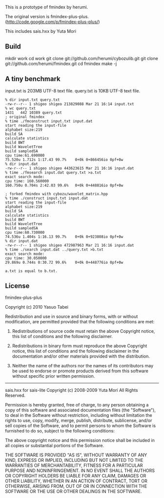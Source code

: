 
This is a prototype of fmindex by herumi.

The original version is fmindex-plus-plus.
(http://code.google.com/p/fmindex-plus-plus/)

This includes sais.hxx by Yuta Mori

Build
-------------
mkdir work
cd work
git clone git://github.com/herumi/cybozulib.git
git clone git://github.com/herumi/fmindex.git
cd fmindex
make -j


A tiny benchmark
-------------
input.txt is 203MB UTF-8 text file.
query.txt is 10KB UTF-8 text file.

    % dir input.txt query.txt
    -rw-r--r-- 1 shigeo shigeo 213829088 Mar 21 16:14 input.txt
    % wc query.txt
    1431   442 10389 query.txt
    ; original fmindex
    % time ./fmconstruct input.txt input.dat
    start reading the input-file
    alphabet size:219
    build SA
    calculate statistics
    build BWT
    build WaveletTree
    build sampledSA
    cpu time:61.690000
    75.520u 1.712s 1:17.43 99.7%    0+0k 0+866456io 0pf+0w
    % dir input.dat
    -rw-r--r-- 1 shigeo shigeo 443623615 Mar 21 16:16 input.dat
    % time ./fmsearch input.dat query.txt >a.txt
    exact search mode:
    cpu time: 160.560000
    160.750u 0.704s 2:42.03 99.6%   0+0k 0+448816io 0pf+0w

    ; forked fmindex with cybozu/wavelet_matrix.hpp
    % time ./construct input.txt input.dat
    start reading the input-file
    alphabet size:219
    build SA
    calculate statistics
    build BWT
    build WaveletTree
    build sampledSA
    cpu time:60.730000
    74.536u 1.404s 1:16.13 99.7%    0+0k 0+923808io 0pf+0w
    % dir input.dat
    -rw-r--r-- 1 shigeo shigeo 472987963 Mar 21 16:16 input.dat
    % time ./search input.dat ../query.txt >b.txt
    exact search mode:
    cpu time: 30.050000
    29.869u 0.744s 0:30.72 99.6%    0+0k 0+448776io 0pf+0w

    a.txt is equal to b.txt.


License
--------------------------------------------------------------------
fmindex-plus-plus

Copyright (c) 2010 Yasuo Tabei

Redistribution and use in source and binary forms, with or without
modification, are permitted provided that the following conditions
are met:

1. Redistributions of source code must retain the above Copyright
   notice, this list of conditions and the following disclaimer.

2. Redistributions in binary form must reproduce the above Copyright
   notice, this list of conditions and the following disclaimer in the
   documentation and/or other materials provided with the distribution.

3. Neither the name of the authors nor the names of its contributors
   may be used to endorse or promote products derived from this
   software without specific prior written permission.

--------------------------------------------------------------------
sais.hxx for sais-lite
Copyright (c) 2008-2009 Yuta Mori All Rights Reserved.

Permission is hereby granted, free of charge, to any person
obtaining a copy of this software and associated documentation
files (the "Software"), to deal in the Software without
restriction, including without limitation the rights to use,
copy, modify, merge, publish, distribute, sublicense, and/or sell
copies of the Software, and to permit persons to whom the
Software is furnished to do so, subject to the following
conditions:

The above copyright notice and this permission notice shall be
included in all copies or substantial portions of the Software.

THE SOFTWARE IS PROVIDED "AS IS", WITHOUT WARRANTY OF ANY KIND,
EXPRESS OR IMPLIED, INCLUDING BUT NOT LIMITED TO THE WARRANTIES
OF MERCHANTABILITY, FITNESS FOR A PARTICULAR PURPOSE AND
NONINFRINGEMENT. IN NO EVENT SHALL THE AUTHORS OR COPYRIGHT
HOLDERS BE LIABLE FOR ANY CLAIM, DAMAGES OR OTHER LIABILITY,
WHETHER IN AN ACTION OF CONTRACT, TORT OR OTHERWISE, ARISING
FROM, OUT OF OR IN CONNECTION WITH THE SOFTWARE OR THE USE OR
OTHER DEALINGS IN THE SOFTWARE.

